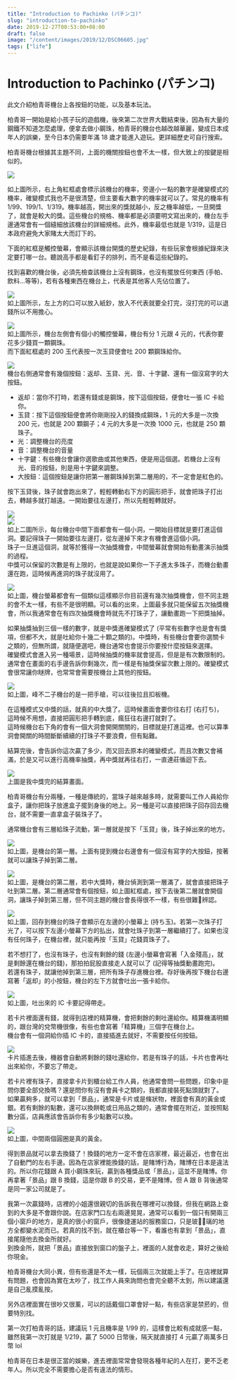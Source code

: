```yaml
---
title: "Introduction to Pachinko (パチンコ)"
slug: "introduction-to-pachinko"
date: 2019-12-27T00:53:00+08:00
draft: false
image: "/content/images/2019/12/DSC06605.jpg"
tags: ["life"]
---
```


# Introduction to Pachinko (パチンコ)

此文介紹柏青哥機台上各按鈕的功能，以及基本玩法。  

柏青哥一開始是給小孩子玩的遊戲機，後來第二次世界大戰結束後，因為有大量的鋼鐵不知道怎麼處理，便拿去做小鋼珠，柏青哥的機台也越改越華麗，變成日本成年人的誤樂，至今日本仍需要年滿 18 歲才能進入遊玩。更詳細歷史可自行搜索。  

柏青哥機台根據其主題不同，上面的機關按鈕也會不太一樣，但大致上的按鍵是相似的。  

![](/content/images/2019/12/probability.jpg)  

如上圖所示，右上角紅框處會標示該機台的機率，旁邊小一點的數字是確變模式的機率，確變模式我也不是很清楚，但主要看大數字的機率就可以了。常見的機率有 1/99、199/1、1/319。機率越高，開出來的獎就越小，反之機率越低，一旦開獎了，就會是較大的獎。這些機台的規格、機率都是必須要明文寫出來的，機台左手邊通常會有一個縫細放該機台的詳細規格。此外，機率最低也就是 1/319，這是日本政府避免大家賭太大而訂下的。  

下面的紅框是觸控螢幕，會顯示該機台開獎的歷史紀錄，有些玩家會根據紀錄來決定要打哪一台。聽說高手都是看釘子的排列，而不是看這些紀錄的。  

找到喜歡的機台後，必須先檢查該機台上沒有鋼珠，也沒有擺放任何東西 (手帕、飲料…等等)，若有各種東西在機台上，代表是其他客人先佔位置了。

![](/content/images/2019/12/insert-bill.jpg)  
如上圖所示，左上方的口可以放入紙鈔，放入不代表就要全打完，沒打完的可以退錢所以不用擔心。  

![](/content/images/2019/12/remain-money.jpg)  
如上圖所示，機台左側會有個小的觸控螢幕，機台有分 1 元跟 4 元的，代表你要花多少錢買一顆鋼珠。  
而下面紅框處的 200 玉代表按一次玉貸便會吐 200 顆鋼珠給你。

![](/content/images/2019/12/button.jpg)  
機台右側通常會有幾個按鈕：返却、玉貸、光、音、十字鍵、還有一個沒寫字的大按鈕。  

- 返却：當你不打時，若還有錢或是鋼珠，按下這個按鈕，便會吐一張 IC 卡給你。
- 玉貸：按下這個按鈕便會將你剛剛投入的錢換成鋼珠，1 元的大多是一次換 200 元，也就是 200 顆鋼子；4 元的大多是一次換 1000 元，也就是 250 顆珠子。
- 光：調整機台的亮度
- 音：調整機台的音量
- 十字鍵：有些機台會讓你選歌曲或其他東西，便是用這個選。若機台上沒有光、音的按鈕，則是用十字鍵來調整。
- 大按鈕：這個按鈕是讓你把第一層鋼珠掉到第二層用的，不一定會是紅色的。

按下玉貸後，珠子就會跑出來了，輕輕轉動右下方的圓形把手，就會把珠子打出去，轉越多就打越遠。一開始要往左邊打，所以先輕輕轉就好。  

![](/content/images/2019/12/target.jpg)  
![](/content/images/2019/12/target-2.jpg)  
如上二圖所示，每台機台中間下面都會有一個小洞，一開始目標就是要打進這個洞。要記得珠子一開始要往左邊打，從左邊掉下來才有機會進這個小洞。  
珠子一旦進這個洞，就等於獲得一次抽獎機會，中間螢幕就會開始有動畫演示抽獎的過程。  
中獎可以保留的次數是有上限的，也就是說如果你一下子進太多珠子，而機台動畫還在跑，這時候再進洞的珠子就沒用了。  

![](/content/images/2019/12/remain-shot.jpg)  
如上圖，機台螢幕都會有一個類似這樣顯示你目前還有幾次抽獎機會，但不同主題的會不太一樣，有些不是很明顯。可以看的出來，上圖最多就只能保留五次抽獎機會，所以我通常會在有四次抽獎機會時就先不打珠子了，讓動畫跑一下把獎抽掉。  

如果抽獎抽到三個一樣的數字，就是中獎進確變模式了 (平常有些數字也是會有獎項，但都不大，就是吐給你十幾二十顆之類的)。中獎時，有些機台會要你選關卡之類的，但無所謂，就隨便選吧，機台通常也會提示你要按什麼按鈕來選擇。  
確變模式會進入另一種場景，這時候抽獎的機率就會提高，但是是有次數限制的。通常會在畫面的右手邊告訴你剩幾次，而一樣是有抽獎保留次數上限的。確變模式會很常讓你瞇牌，也常常會需要按機台上其他的按鈕。  

![](/content/images/2019/12/different-type.jpg)  
如上圖，峰不二子機台的是一把手槍，可以往後拉且扣板機。  

在這種模式又中獎的話，就真的中大獎了。這時候畫面會要你往右打 (右打ち)，這時候不用想，直接把圓形把手轉到底，瘋狂往右邊打就對了。  
這時候機台右下角的會有一個大洞會開開關關的，目標就是打進這裡。也可以算準洞會開關的時間斷斷續續的打珠子不要浪費，但有點難。  

結算完後，會告訴你這次贏了多少，而又回去原本的確變模式，而且次數又會補滿，於是又可以進行高機率抽獎，再中獎就再往右打，一直連莊循迴下去。  

![](/content/images/2019/12/max-bonus.jpg)  
上圖是我中獎完的結算畫面。  

柏青哥機台有分兩種，一種是傳統的，當珠子越來越多時，就需要叫工作人員給你盒子，讓你把珠子放進盒子擺到身後的地上。另一種是可以直接把珠子回存回去機台，就不需要一直拿盒子裝珠子了。  

通常機台會有三層給珠子流動，第一層就是按下「玉貸」後，珠子掉出來的地方。

![](/content/images/2019/12/first-layer.jpg)  
如上圖，是機台的第一層。上面有提到機台右邊會有一個沒有寫字的大按鈕，按著就可以讓珠子掉到第二層。  

![](/content/images/2019/12/second-layer.jpg)  
如上圖，是機台的第二層，若中大獎時，機台偵測到第一層滿了，就會直接把珠子吐到第二層。第二層通常會有個按鈕，如上圖紅框處，按下去後第二層就會開個洞，讓珠子掉到第三層，但不同主題的機台會長得很不一樣，有些很難辨認。  

![](/content/images/2019/12/remain-ball.jpg)  
如上圖，回存到機台的珠子會顯示在左邊的小螢幕上 (持ち玉)。若第一次珠子打光了，可以按下左邊小螢幕下方的払出，就會吐珠子到第一層繼續打了。如果也沒有任何珠子，在機台裡，就只能再按「玉貸」花錢買珠子了。  

若不想打了，也沒有珠子，也沒有剩餘的錢 (左邊小螢幕會寫著「入金殘高」，就是剩餘還在機台的錢)，那拍拍屁股直接走人就可以了 (記得等抽獎動畫跑完)。  
若還有珠子，就讓他掉到第三層，把所有珠子存進機台裡。存好後再按下機台右邊寫著「返却」的小按鈕，機台的左下方就會吐出一張卡給你。  

![](/content/images/2019/12/card.jpg)  
如上圖，吐出來的 IC 卡要記得帶走。  

若卡片裡面還有錢，就得到店裡的精算機，會把剩餘的剩吐還給你。精算機滿明顯的，跟台灣的兌幣機很像，有些也會寫著「精算機」三個字在機台上。  
機台會有一個洞給你插 IC 卡的，直接插進去就好，不需要按任何按鈕。  

![](/content/images/2019/12/money-from-card.jpg)  
卡片插進去後，機器會自動將剩餘的錢吐還給你，若是有珠子的話，卡片也會再吐出來給你，不要忘了帶走。  

若卡片裡有珠子，直接拿卡片到櫃台給工作人員，他通常會問一些問題，印象中是問你要全部兌換嗎？還是問你有沒有會員卡之類的，我都直接裝死點頭就對了。  
如果贏夠多，就可以拿到「景品」，通常是卡片或是條狀物，裡面會有真的黃金或銀。若有剩餘的點數，還可以換餅乾或日用品之類的，通常會擺在附近，並按照點數分區，店員應該會告訴你有多少點數可以換。  

![](/content/images/2019/12/keihin.jpg)  
如上圖，中間兩個圓圈是真的黃金。

得到景品就可以拿去換錢了！換錢的地方一定不會在店家裡，最近最近，也會在出了自動門的左右手邊。因為在店家裡能換錢的話，是賭博行為，賭博在日本是違法的。所以你花錢跟 A 買小鋼珠來玩，贏到各種獎品或「景品」，這並不是賭博。你再拿著「景品」跟 B 換錢，這是你跟 B 的交易，更不是賭博。但 A 跟 B 背後通常是同一家公司就是了。  

我第一次贏錢時，店裡的小姐還很親切的告訴我在哪裡可以換錢，但我在網路上查到的大多是不會跟你說。在店家門口左右兩邊晃晃，通常可以看到一個只有開兩三個小窗戶的地方，是真的很小的窗戶，很像捷運站的服務窗口，只是玻璃的地方全都變水泥而已。若真的找不到，就在櫃台等一下，看誰也有拿到「景品」，直接尾隨他去換金所就好。  
到換金所，就把「景品」直接放到窗口的盤子上，裡面的人就會收走，算好之後給你現金。  

柏青哥機台大同小異，但有些還是不太一樣，玩個兩三次就能上手了。在店裡就算有問題，也會因為實在太吵了，找工作人員來詢問也會完全聽不太到，所以建議還是自己亂摸亂按。  

另外店裡面實在很吵又很薰，可以的話戴個口罩會好一點，有些店家是禁菸的，但要特別找。  

第一次打柏青哥的話，建議玩 1 元且機率是 1/99 的，這樣會比較有成就感一點，雖然我第一次打就是 1/219，贏了 5000 日幣後，隔天就直接打 4 元贏了兩萬多日幣 lol  

柏青哥在日本是很正當的娛樂，進去裡面常常會發現各種年紀的人在打，更不乏老年人。所以完全不需要擔心是否有違法的情形。